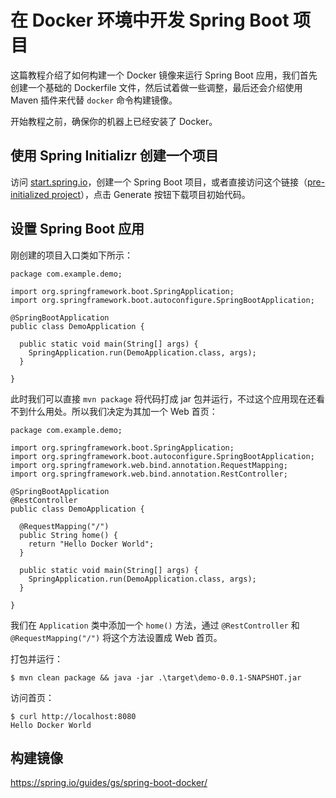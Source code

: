 # 在 Docker 环境中开发 Spring Boot 项目

这篇教程介绍了如何构建一个 Docker 镜像来运行 Spring Boot 应用，我们首先创建一个基础的 Dockerfile 文件，然后试着做一些调整，最后还会介绍使用 Maven 插件来代替 `docker` 命令构建镜像。

开始教程之前，确保你的机器上已经安装了 Docker。

## 使用 Spring Initializr 创建一个项目

访问 [start.spring.io](https://start.spring.io/)，创建一个 Spring Boot 项目，或者直接访问这个链接（[pre-initialized project](https://start.spring.io/#!type=maven-project&language=java&platformVersion=2.7.0&packaging=jar&jvmVersion=11&groupId=com.example&artifactId=demo&name=demo&description=Demo%20project%20for%20Spring%20Boot&packageName=com.example.demo&dependencies=web)），点击 Generate 按钮下载项目初始代码。

## 设置 Spring Boot 应用

刚创建的项目入口类如下所示：

```
package com.example.demo;

import org.springframework.boot.SpringApplication;
import org.springframework.boot.autoconfigure.SpringBootApplication;

@SpringBootApplication
public class DemoApplication {

  public static void main(String[] args) {
    SpringApplication.run(DemoApplication.class, args);
  }

}
```

此时我们可以直接 `mvn package` 将代码打成 jar 包并运行，不过这个应用现在还看不到什么用处。所以我们决定为其加一个 Web 首页：

```
package com.example.demo;

import org.springframework.boot.SpringApplication;
import org.springframework.boot.autoconfigure.SpringBootApplication;
import org.springframework.web.bind.annotation.RequestMapping;
import org.springframework.web.bind.annotation.RestController;

@SpringBootApplication
@RestController
public class DemoApplication {

  @RequestMapping("/")
  public String home() {
    return "Hello Docker World";
  }

  public static void main(String[] args) {
    SpringApplication.run(DemoApplication.class, args);
  }

}
```

我们在 `Application` 类中添加一个 `home()` 方法，通过 `@RestController` 和 `@RequestMapping("/")` 将这个方法设置成 Web 首页。

打包并运行：

```
$ mvn clean package && java -jar .\target\demo-0.0.1-SNAPSHOT.jar
```

访问首页：

```
$ curl http://localhost:8080
Hello Docker World
```

## 构建镜像

https://spring.io/guides/gs/spring-boot-docker/
